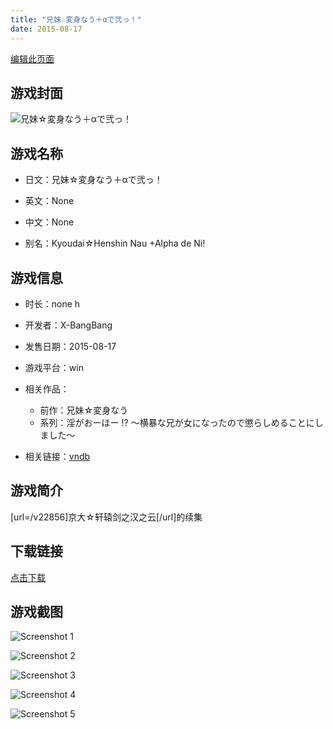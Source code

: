```yaml
---
title: "兄妹☆変身なう＋αで弐っ！"
date: 2015-08-17
---
```

[编辑此页面](https://github.com/ACG-3/ADV3-source/blob/main/source/_posts/games/%E5%85%84%E5%A6%B9%E2%98%86%E5%A4%89%E8%BA%AB%E3%81%AA%E3%81%86%EF%BC%8B%CE%B1%E3%81%A7%E5%BC%90%E3%81%A3%EF%BC%81.md)

## 游戏封面

![兄妹☆変身なう＋αで弐っ！](https%3A//pan.timero.xyz/onedrive/img_lib_001/%E5%85%84%E5%A6%B9%E2%98%86%E5%A4%89%E8%BA%AB%E3%81%AA%E3%81%86%EF%BC%8B%CE%B1%E3%81%A7%E5%BC%90%E3%81%A3%EF%BC%81_cover.avif)


## 游戏名称

- 日文：兄妹☆変身なう＋αで弐っ！
- 英文：None
- 中文：None

- 别名：Kyoudai☆Henshin Nau +Alpha de Ni!


## 游戏信息

- 时长：none h
- 开发者：X-BangBang
- 发售日期：2015-08-17
- 游戏平台：win
- 相关作品：
   - 前作：兄妹☆変身なう
   - 系列：淫がおーほー !? ～横暴な兄が女になったので懲らしめることにしました～

- 相关链接：[vndb](https://vndb.org/v22857)


## 游戏简介

[url=/v22856]京大☆轩辕剑之汉之云[/url]的续集


## 下载链接

[点击下载](https://pan.timero.xyz/onedrive/adv_lib_001/%E5%85%84%E5%A6%B9%E2%98%86%E5%A4%89%E8%BA%AB%E3%81%AA%E3%81%86%EF%BC%8B%CE%B1%E3%81%A7%E5%BC%90%E3%81%A3%EF%BC%81)


## 游戏截图


![Screenshot 1](https%3A//pan.timero.xyz/onedrive/img_lib_001/%E5%85%84%E5%A6%B9%E2%98%86%E5%A4%89%E8%BA%AB%E3%81%AA%E3%81%86%EF%BC%8B%CE%B1%E3%81%A7%E5%BC%90%E3%81%A3%EF%BC%81_Screenshot_1.avif)

![Screenshot 2](https%3A//pan.timero.xyz/onedrive/img_lib_001/%E5%85%84%E5%A6%B9%E2%98%86%E5%A4%89%E8%BA%AB%E3%81%AA%E3%81%86%EF%BC%8B%CE%B1%E3%81%A7%E5%BC%90%E3%81%A3%EF%BC%81_Screenshot_2.avif)

![Screenshot 3](https%3A//pan.timero.xyz/onedrive/img_lib_001/%E5%85%84%E5%A6%B9%E2%98%86%E5%A4%89%E8%BA%AB%E3%81%AA%E3%81%86%EF%BC%8B%CE%B1%E3%81%A7%E5%BC%90%E3%81%A3%EF%BC%81_Screenshot_3.avif)

![Screenshot 4](https%3A//pan.timero.xyz/onedrive/img_lib_001/%E5%85%84%E5%A6%B9%E2%98%86%E5%A4%89%E8%BA%AB%E3%81%AA%E3%81%86%EF%BC%8B%CE%B1%E3%81%A7%E5%BC%90%E3%81%A3%EF%BC%81_Screenshot_4.avif)

![Screenshot 5](https%3A//pan.timero.xyz/onedrive/img_lib_001/%E5%85%84%E5%A6%B9%E2%98%86%E5%A4%89%E8%BA%AB%E3%81%AA%E3%81%86%EF%BC%8B%CE%B1%E3%81%A7%E5%BC%90%E3%81%A3%EF%BC%81_Screenshot_5.avif)

